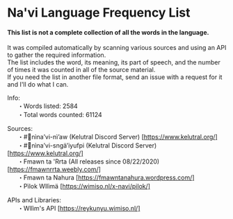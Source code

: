 
# Na'vi Language Frequency List

#### This list is not a complete collection of all the words in the language.

It was compiled automatically by scanning various sources and using an API to gather the required information.  
The list includes the word, its meaning, its part of speech, and the number of times it was counted in all of the source material.  
If you need the list in another file format, send an issue with a request for it and I'll do what I can.  

Info:  
    &nbsp;&nbsp;&nbsp;&nbsp;&nbsp;&nbsp;・Words listed: 2584  
    &nbsp;&nbsp;&nbsp;&nbsp;&nbsp;&nbsp;・Total words counted: 61124  

Sources:  
    &nbsp;&nbsp;&nbsp;&nbsp;&nbsp;&nbsp;・#💙nìna’vi-nì’aw (Kelutral Discord Server) [https://www.kelutral.org/]  
    &nbsp;&nbsp;&nbsp;&nbsp;&nbsp;&nbsp;・#🐣nìna’vi-sngä’iyufpi (Kelutral Discord Server) [https://www.kelutral.org/]  
    &nbsp;&nbsp;&nbsp;&nbsp;&nbsp;&nbsp;・Fmawn ta 'Rrta (All releases since 08/22/2020) [https://fmawnrrta.weebly.com/]  
    &nbsp;&nbsp;&nbsp;&nbsp;&nbsp;&nbsp;・Fmawn ta Nahura [https://fmawntanahura.wordpress.com/]  
    &nbsp;&nbsp;&nbsp;&nbsp;&nbsp;&nbsp;・Pìlok Wllìmä [https://wimiso.nl/x-navi/pilok/]  

APIs and Libraries:  
    &nbsp;&nbsp;&nbsp;&nbsp;&nbsp;&nbsp;・Wllìm's API [https://reykunyu.wimiso.nl/]  
